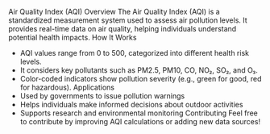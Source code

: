 Air Quality Index (AQI)
Overview
The Air Quality Index (AQI) is a standardized measurement system used to assess air pollution levels. It provides real-time data on air quality, helping individuals understand potential health impacts.
How It Works
- AQI values range from 0 to 500, categorized into different health risk levels.
- It considers key pollutants such as PM2.5, PM10, CO, NO₂, SO₂, and O₃.
- Color-coded indicators show pollution severity (e.g., green for good, red for hazardous).
Applications
- Used by governments to issue pollution warnings
- Helps individuals make informed decisions about outdoor activities
- Supports research and environmental monitoring
Contributing
Feel free to contribute by improving AQI calculations or adding new data sources!
